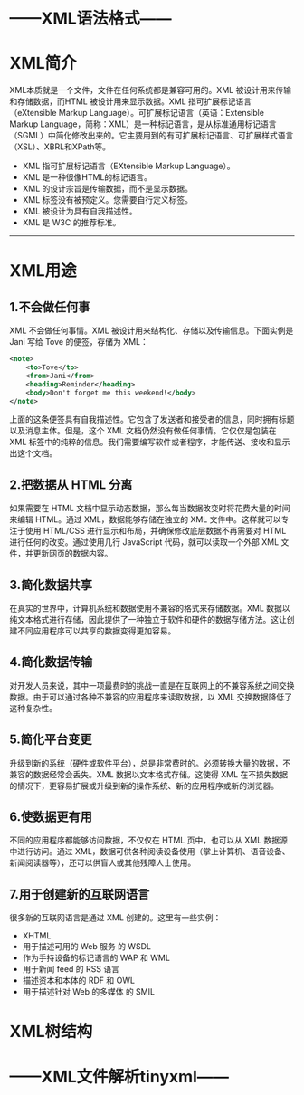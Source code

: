# ——XML语法格式——

# XML简介

XML本质就是一个文件，文件在任何系统都是兼容可用的。XML 被设计用来传输和存储数据，而HTML 被设计用来显示数据。XML 指可扩展标记语言（eXtensible Markup Language）。可扩展标记语言（英语：Extensible Markup Language，简称：XML）是一种标记语言，是从标准通用标记语言（SGML）中简化修改出来的。它主要用到的有可扩展标记语言、可扩展样式语言（XSL）、XBRL和XPath等。

- XML 指可扩展标记语言（EXtensible Markup Language）。
- XML 是一种很像HTML的标记语言。
- XML 的设计宗旨是传输数据，而不是显示数据。
- XML 标签没有被预定义。您需要自行定义标签。
- XML 被设计为具有自我描述性。
- XML 是 W3C 的推荐标准。

------

# XML用途

## 1.不会做任何事

XML 不会做任何事情。XML 被设计用来结构化、存储以及传输信息。下面实例是 Jani 写给 Tove 的便签，存储为 XML：

```xml
<note> 
    <to>Tove</to> 
    <from>Jani</from> 
    <heading>Reminder</heading> 
    <body>Don't forget me this weekend!</body> 
</note>
```

上面的这条便签具有自我描述性。它包含了发送者和接受者的信息，同时拥有标题以及消息主体。但是，这个 XML 文档仍然没有做任何事情。它仅仅是包装在 XML 标签中的纯粹的信息。我们需要编写软件或者程序，才能传送、接收和显示出这个文档。

## 2.把数据从 HTML 分离

如果需要在 HTML 文档中显示动态数据，那么每当数据改变时将花费大量的时间来编辑 HTML。通过 XML，数据能够存储在独立的 XML 文件中。这样就可以专注于使用 HTML/CSS 进行显示和布局，并确保修改底层数据不再需要对 HTML 进行任何的改变。通过使用几行 JavaScript 代码，就可以读取一个外部 XML 文件，并更新网页的数据内容。

## 3.简化数据共享

在真实的世界中，计算机系统和数据使用不兼容的格式来存储数据。XML 数据以纯文本格式进行存储，因此提供了一种独立于软件和硬件的数据存储方法。这让创建不同应用程序可以共享的数据变得更加容易。

## 4.简化数据传输

对开发人员来说，其中一项最费时的挑战一直是在互联网上的不兼容系统之间交换数据。由于可以通过各种不兼容的应用程序来读取数据，以 XML 交换数据降低了这种复杂性。

## 5.简化平台变更

升级到新的系统（硬件或软件平台），总是非常费时的。必须转换大量的数据，不兼容的数据经常会丢失。XML 数据以文本格式存储。这使得 XML 在不损失数据的情况下，更容易扩展或升级到新的操作系统、新的应用程序或新的浏览器。

## 6.使数据更有用

不同的应用程序都能够访问数据，不仅仅在 HTML 页中，也可以从 XML 数据源中进行访问。通过 XML，数据可供各种阅读设备使用（掌上计算机、语音设备、新闻阅读器等），还可以供盲人或其他残障人士使用。

## 7.用于创建新的互联网语言

很多新的互联网语言是通过 XML 创建的。这里有一些实例：

- XHTML
- 用于描述可用的 Web 服务 的 WSDL
- 作为手持设备的标记语言的 WAP 和 WML
- 用于新闻 feed 的 RSS 语言
- 描述资本和本体的 RDF 和 OWL
- 用于描述针对 Web 的多媒体 的 SMIL

# XML树结构

# ——XML文件解析tinyxml——